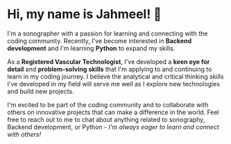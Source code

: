 # Hi, my name is Jahmeel! :wave:

I'm a sonographer with a passion for learning and connecting with the coding community. Recently, I've become interested in **Backend development** and I'm learning **Python** to expand my skills.

As a **Registered Vascular Technologist**, I've developed a **keen eye for detail** and **problem-solving skills** that I'm applying to and continuing to learn in my coding journey. I believe the analytical and critical thinking skills I've developed in my field will serve me well as I explore new technologies and build new projects.

I'm excited to be part of the coding community and to collaborate with others on innovative projects that can make a difference in the world. Feel free to reach out to me to chat about anything related to sonography, Backend development, or Python - *I'm always eager to learn and connect with others!*
